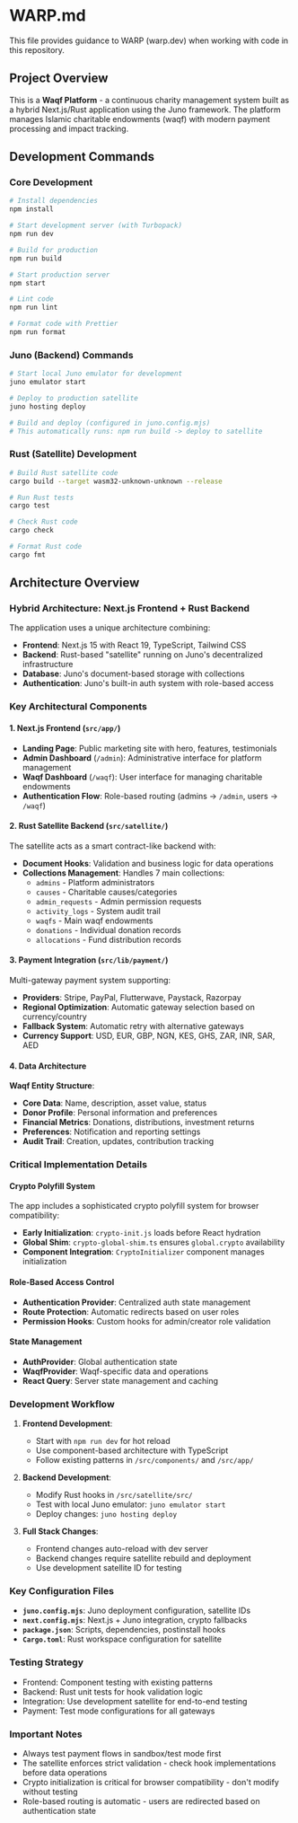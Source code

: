 # WARP.md

This file provides guidance to WARP (warp.dev) when working with code in this repository.

## Project Overview

This is a **Waqf Platform** - a continuous charity management system built as a hybrid Next.js/Rust application using the Juno framework. The platform manages Islamic charitable endowments (waqf) with modern payment processing and impact tracking.

## Development Commands

### Core Development
```bash
# Install dependencies
npm install

# Start development server (with Turbopack)
npm run dev

# Build for production
npm run build

# Start production server
npm start

# Lint code
npm run lint

# Format code with Prettier
npm run format
```

### Juno (Backend) Commands
```bash
# Start local Juno emulator for development
juno emulator start

# Deploy to production satellite
juno hosting deploy

# Build and deploy (configured in juno.config.mjs)
# This automatically runs: npm run build -> deploy to satellite
```

### Rust (Satellite) Development
```bash
# Build Rust satellite code
cargo build --target wasm32-unknown-unknown --release

# Run Rust tests
cargo test

# Check Rust code
cargo check

# Format Rust code  
cargo fmt
```

## Architecture Overview

### Hybrid Architecture: Next.js Frontend + Rust Backend
The application uses a unique architecture combining:
- **Frontend**: Next.js 15 with React 19, TypeScript, Tailwind CSS
- **Backend**: Rust-based "satellite" running on Juno's decentralized infrastructure
- **Database**: Juno's document-based storage with collections
- **Authentication**: Juno's built-in auth system with role-based access

### Key Architectural Components

#### 1. Next.js Frontend (`src/app/`)
- **Landing Page**: Public marketing site with hero, features, testimonials
- **Admin Dashboard** (`/admin`): Administrative interface for platform management
- **Waqf Dashboard** (`/waqf`): User interface for managing charitable endowments
- **Authentication Flow**: Role-based routing (admins → `/admin`, users → `/waqf`)

#### 2. Rust Satellite Backend (`src/satellite/`)
The satellite acts as a smart contract-like backend with:
- **Document Hooks**: Validation and business logic for data operations
- **Collections Management**: Handles 7 main collections:
  - `admins` - Platform administrators
  - `causes` - Charitable causes/categories
  - `admin_requests` - Admin permission requests
  - `activity_logs` - System audit trail
  - `waqfs` - Main waqf endowments
  - `donations` - Individual donation records
  - `allocations` - Fund distribution records

#### 3. Payment Integration (`src/lib/payment/`)
Multi-gateway payment system supporting:
- **Providers**: Stripe, PayPal, Flutterwave, Paystack, Razorpay
- **Regional Optimization**: Automatic gateway selection based on currency/country
- **Fallback System**: Automatic retry with alternative gateways
- **Currency Support**: USD, EUR, GBP, NGN, KES, GHS, ZAR, INR, SAR, AED

#### 4. Data Architecture
**Waqf Entity Structure**:
- **Core Data**: Name, description, asset value, status
- **Donor Profile**: Personal information and preferences  
- **Financial Metrics**: Donations, distributions, investment returns
- **Preferences**: Notification and reporting settings
- **Audit Trail**: Creation, updates, contribution tracking

### Critical Implementation Details

#### Crypto Polyfill System
The app includes a sophisticated crypto polyfill system for browser compatibility:
- **Early Initialization**: `crypto-init.js` loads before React hydration
- **Global Shim**: `crypto-global-shim.ts` ensures `global.crypto` availability
- **Component Integration**: `CryptoInitializer` component manages initialization

#### Role-Based Access Control
- **Authentication Provider**: Centralized auth state management
- **Route Protection**: Automatic redirects based on user roles
- **Permission Hooks**: Custom hooks for admin/creator role validation

#### State Management
- **AuthProvider**: Global authentication state
- **WaqfProvider**: Waqf-specific data and operations
- **React Query**: Server state management and caching

### Development Workflow

1. **Frontend Development**: 
   - Start with `npm run dev` for hot reload
   - Use component-based architecture with TypeScript
   - Follow existing patterns in `/src/components/` and `/src/app/`

2. **Backend Development**:
   - Modify Rust hooks in `/src/satellite/src/`
   - Test with local Juno emulator: `juno emulator start`
   - Deploy changes: `juno hosting deploy`

3. **Full Stack Changes**:
   - Frontend changes auto-reload with dev server
   - Backend changes require satellite rebuild and deployment
   - Use development satellite ID for testing

### Key Configuration Files

- **`juno.config.mjs`**: Juno deployment configuration, satellite IDs
- **`next.config.mjs`**: Next.js + Juno integration, crypto fallbacks  
- **`package.json`**: Scripts, dependencies, postinstall hooks
- **`Cargo.toml`**: Rust workspace configuration for satellite

### Testing Strategy
- Frontend: Component testing with existing patterns
- Backend: Rust unit tests for hook validation logic
- Integration: Use development satellite for end-to-end testing
- Payment: Test mode configurations for all gateways

### Important Notes
- Always test payment flows in sandbox/test mode first
- The satellite enforces strict validation - check hook implementations before data operations
- Crypto initialization is critical for browser compatibility - don't modify without testing
- Role-based routing is automatic - users are redirected based on authentication state